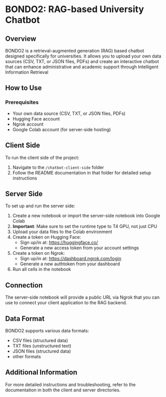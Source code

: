 # BONDO2: RAG-based University Chatbot

## Overview
BONDO2 is a retrieval-augmented generation (RAG) based chatbot designed specifically for universities. It allows you to upload your own data sources (CSV, TXT, or JSON files, PDFs) and create an interactive chatbot that can enhance administrative and academic support through Intelligent Information Retrieval


## How to Use

### Prerequisites
- Your own data source (CSV, TXT, or JSON files, PDFs)
- Hugging Face account
- Ngrok account
- Google Colab account (for server-side hosting)

## Client Side
To run the client side of the project:

1. Navigate to the `/chatbot-client-side` folder
2. Follow the README documentation in that folder for detailed setup instructions

## Server Side
To set up and run the server side:

1. Create a new notebook or import the server-side notebook into Google Colab
2. **Important**: Make sure to set the runtime type to T4 GPU, not just CPU
3. Upload your data files to the Colab environment
4. Create a token on Hugging Face:
   - Sign up/in at: https://huggingface.co/
   - Generate a new access token from your account settings
5. Create a token on Ngrok:
   - Sign up/in at: https://dashboard.ngrok.com/login
   - Generate a new authtoken from your dashboard
6. Run all cells in the notebook

## Connection
The server-side notebook will provide a public URL via Ngrok that you can use to connect your client application to the RAG backend.

## Data Format
BONDO2 supports various data formats:
- CSV files (structured data)
- TXT files (unstructured text)
- JSON files (structured data)
- other formats

## Additional Information
For more detailed instructions and troubleshooting, refer to the documentation in both the client and server directories.
